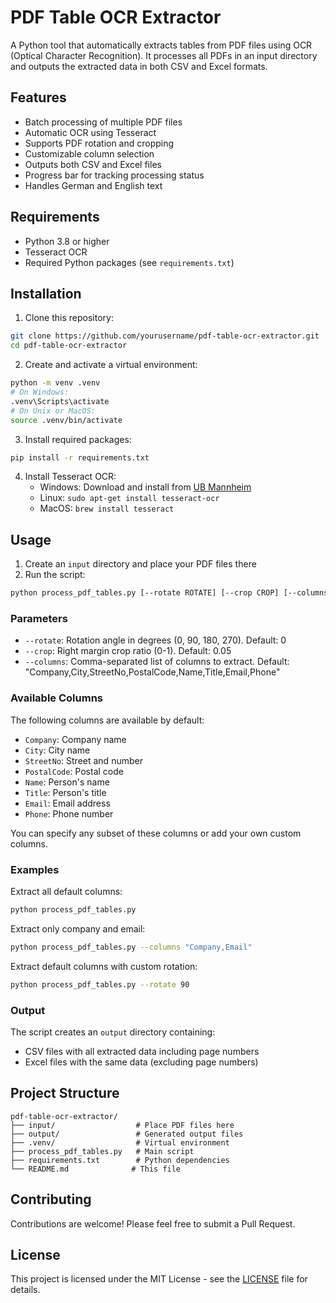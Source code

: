 # PDF Table OCR Extractor

A Python tool that automatically extracts tables from PDF files using OCR (Optical Character Recognition). It processes all PDFs in an input directory and outputs the extracted data in both CSV and Excel formats.

## Features

- Batch processing of multiple PDF files
- Automatic OCR using Tesseract
- Supports PDF rotation and cropping
- Customizable column selection
- Outputs both CSV and Excel files
- Progress bar for tracking processing status
- Handles German and English text

## Requirements

- Python 3.8 or higher
- Tesseract OCR
- Required Python packages (see `requirements.txt`)

## Installation

1. Clone this repository:
```bash
git clone https://github.com/yourusername/pdf-table-ocr-extractor.git
cd pdf-table-ocr-extractor
```

2. Create and activate a virtual environment:
```bash
python -m venv .venv
# On Windows:
.venv\Scripts\activate
# On Unix or MacOS:
source .venv/bin/activate
```

3. Install required packages:
```bash
pip install -r requirements.txt
```

4. Install Tesseract OCR:
   - Windows: Download and install from [UB Mannheim](https://github.com/UB-Mannheim/tesseract/wiki)
   - Linux: `sudo apt-get install tesseract-ocr`
   - MacOS: `brew install tesseract`

## Usage

1. Create an `input` directory and place your PDF files there
2. Run the script:
```bash
python process_pdf_tables.py [--rotate ROTATE] [--crop CROP] [--columns COLUMNS]
```

### Parameters

- `--rotate`: Rotation angle in degrees (0, 90, 180, 270). Default: 0
- `--crop`: Right margin crop ratio (0-1). Default: 0.05
- `--columns`: Comma-separated list of columns to extract. Default: "Company,City,StreetNo,PostalCode,Name,Title,Email,Phone"

### Available Columns

The following columns are available by default:
- `Company`: Company name
- `City`: City name
- `StreetNo`: Street and number
- `PostalCode`: Postal code
- `Name`: Person's name
- `Title`: Person's title
- `Email`: Email address
- `Phone`: Phone number

You can specify any subset of these columns or add your own custom columns.

### Examples

Extract all default columns:
```bash
python process_pdf_tables.py
```

Extract only company and email:
```bash
python process_pdf_tables.py --columns "Company,Email"
```

Extract default columns with custom rotation:
```bash
python process_pdf_tables.py --rotate 90
```

### Output

The script creates an `output` directory containing:
- CSV files with all extracted data including page numbers
- Excel files with the same data (excluding page numbers)

## Project Structure

```
pdf-table-ocr-extractor/
├── input/                  # Place PDF files here
├── output/                 # Generated output files
├── .venv/                  # Virtual environment
├── process_pdf_tables.py   # Main script
├── requirements.txt        # Python dependencies
└── README.md              # This file
```

## Contributing

Contributions are welcome! Please feel free to submit a Pull Request.

## License

This project is licensed under the MIT License - see the [LICENSE](LICENSE) file for details. 